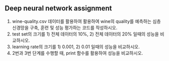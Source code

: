 ## Deep neural network assignment

1. wine-quality.csv 데이터를 활용하여 활용하여 wine의 quality를 예측하는 심층신경망을 구축, 훈련 및 성능 평가하는 코드를 작성하시오.
2. test set의 크기를 1) 전체 데이터의 10%, 2) 전체 데이터의 20% 일때의 성능을 비교하시오.
3. learning rate의 크기를 1) 0.001, 2) 0.01 일때의 성능을 비교하시오.
4. 2번과 3번 단계를 수행할 때, print 함수를 활용하여 성능을 비교하시오.
